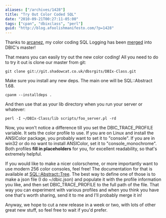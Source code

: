 ```yaml
---
aliases: ["/archives/1428"]
title: "Try Out Color Coded SQL"
date: "2010-09-21T00:27:11-05:00"
tags: ["cpan", "dbixclass", "perl"]
guid: "http://blog.afoolishmanifesto.com/?p=1428"
---
```

Thanks to [arcanez](http://warpedreality.org/), my color coding SQL Logging has been [merged](http://git.shadowcat.co.uk/gitweb/gitweb.cgi?p=dbsrgits/DBIx-Class.git;a=commitdiff;h=b6cd6) into DBIC's master!

That means you can easily try out the new color coding! All you need to do to try it out is clone our master from git:

    git clone git://git.shadowcat.co.uk/dbsrgits/DBIx-Class.git

Make sure you install any new deps. The main one will be SQL::Abstract 1.68.

    cpanm --installdeps .

And then use that as your lib directory when you run your server or whatever:

    perl -I ~/DBIx-Class/lib scripts/foo_server.pl -rd

Now, you won't notice a difference till you set the DBIC\_TRACE\_PROFILE variable. It sets the color profile to use. If you are on Linux and install the ANSIColor package, you probably want to set it to "console". If you are in win32 or do no want to install ANSIColor, set it to "console\_monochrome". Both profiles **fill in placeholders** for you, for excellent readability, so that's extremely helpful.

If you would like to make a nicer colorscheme, or more importantly want to use modern 256 color consoles, feel free! The documentation for that is available at [SQL::Abstract::Tree](http://search.cpan.org/perldoc?SQL::Abstract::Tree#new). The best way to define one of those is to make a json file (I do ~/dbic.json) and populate it with the profile information you like, and then set DBIC\_TRACE\_PROFILE to the full path of the file. That way you can experiment with various profiles and when you think you have one that's worth sharing, send it to me and I'll probably merge it in!

Anyway, we hope to cut a new release in a week or two, with lots of other great new stuff, so feel free to wait if you'd prefer.
